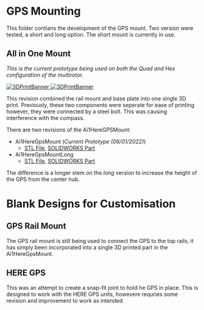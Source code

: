 # GPS Mounting
This folder contians the development of the GPS mount. Two version were tested, a short and long option. The short mount is currently in use.


## All in One Mount
_This is the current prototype being used on both the Quad and Hex configuration of the multirotor._

<a href="https://github.com/landrs-toolkit/LANDRs-Science-Drone/blob/main/Design/MechanicalDesign/GPSMounts">
         <img alt="3DPrintBanner" src="https://img.shields.io/badge/Accepted%20Design-06/01/2022-FFA500">
 </a>
<a href="https://github.com/landrs-toolkit/LANDRs-Science-Drone/blob/main/Design/MechanicalDesign/GPSMounts/Ai1HEREGpsMount.STL">
         <img alt="3DPrintBanner" src="https://img.shields.io/badge/3DPrintable-STL%20Here-blueviolet">
 </a>


This revision combined the rail mount and base plate into one single 3D print. Previously, these two components were seperate for ease of printing however,
 they were connected by a steel bolt. This was causing interference with the compass.
 
 There are two revisions of the Ai1HereGPSMount:
 - Ai1HereGpsMount (_Current Prototype (06/01/2022)_)
   - [STL File](https://github.com/landrs-toolkit/LANDRs-Science-Drone/blob/main/MechanicalDesign/GPSMounts/Ai1HEREGpsMount.STL), [SOLIDWORKS Part](https://github.com/landrs-toolkit/LANDRs-Science-Drone/blob/main/MechanicalDesign/GPSMounts/Ai1HEREGpsMount.SLDASM)
 - Ai1HereGpsMountLong
   - [STL File](https://github.com/landrs-toolkit/LANDRs-Science-Drone/blob/main/MechanicalDesign/GPSMounts/Ai1HEREGpsMountLong.STL), [SOLIDWORKS Part](https://github.com/landrs-toolkit/LANDRs-Science-Drone/blob/main/MechanicalDesign/GPSMounts/Ai1HEREGpsMountLong.SLDASM)
 
 The difference is a longer stem on the _long_ version to increase the height of the GPS from the center hub.

# Blank Designs for Customisation

## GPS Rail Mount
The GPS rail mount is still being used to connect the GPS to the top rails, it has simply been incorporated into a single 3D printed part in the Ai1HereGpsMount.

## HERE GPS
This was an attempt to create a snap-fit joint to hold he GPS in place. This is designed to work with the HERE GPS units, howevere requries some revision
and improvement to work as intended.


